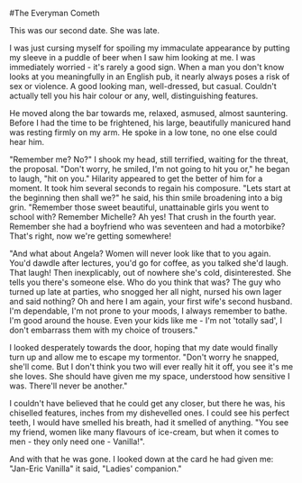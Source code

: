 #The Everyman Cometh

This was our second date. She was late. 

I was just cursing myself for spoiling my immaculate appearance by putting my sleeve in a puddle of beer when I saw him looking at me. I was immediately worried - it's rarely a good sign. When a man you don't know looks at you meaningfully in an English pub, it nearly always poses a risk of sex or violence. A good looking man, well-dressed, but casual.  Couldn't actually tell you his hair colour or any, well, distinguishing features.

He moved along the bar towards me, relaxed, asmused, almost sauntering. Before I had the time to be frightened, his large, beautifully manicured hand was resting firmly on my arm. He spoke in a low tone, no one else could hear him.
    
"Remember me? No?" I shook my head, still terrified, waiting for the threat, the proposal. "Don't worry, he smiled, I'm not going to hit you or,"  he began to laugh, "hit on you." Hilarity appeared to get the better of him for a moment. It took him several seconds to regain his composure. "Lets start at the beginning then shall we?" he said, his thin smile broadening into a big grin. "Remember those sweet beautiful, unattainable girls you went to school with? Remember Michelle? Ah yes! That crush in the fourth year. Remember she had a boyfriend who was seventeen and had a motorbike? That's right, now we're getting somewhere!
    
"And what about Angela? Women will never look like that to you again. You'd dawdle after lectures, you'd go for coffee, as you talked she'd laugh. That laugh! Then inexplicably, out of nowhere she's cold, disinterested. She tells you there's someone else. Who do you think that was? The guy who turned up late at parties, who snogged her all night, nursed his own lager and said nothing? Oh and here I am again, your first wife's second husband. I'm dependable, I'm not prone to your moods, I always remember to bathe. I'm good around the house. Even your kids like me - I'm not 'totally sad', I don't embarrass them with my choice of trousers."

I looked desperately towards the door, hoping that my date would finally turn up and allow me to escape my tormentor. "Don't worry he snapped, she'll come. But I don't think you two will ever really hit it off, you see it's me she loves. She should have given me my space, understood how sensitive I was. There'll never be another."
    
I couldn't have believed that he could get any closer, but there he was, his chiselled features, inches from my dishevelled ones. I could see his perfect teeth, I would have smelled his breath, had it smelled of anything. "You see my friend, women like many flavours of ice-cream, but when it comes to men - they only need one - Vanilla!".
    
And with that he was gone. I looked down at the card he had given me: "Jan-Eric Vanilla" it said, "Ladies' companion."